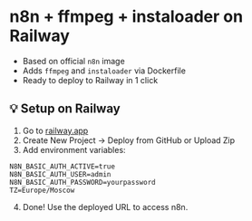 # n8n + ffmpeg + instaloader on Railway

- Based on official `n8n` image
- Adds `ffmpeg` and `instaloader` via Dockerfile
- Ready to deploy to Railway in 1 click

## 💡 Setup on Railway

1. Go to [railway.app](https://railway.app)
2. Create New Project → Deploy from GitHub or Upload Zip
3. Add environment variables:

```
N8N_BASIC_AUTH_ACTIVE=true
N8N_BASIC_AUTH_USER=admin
N8N_BASIC_AUTH_PASSWORD=yourpassword
TZ=Europe/Moscow
```

4. Done! Use the deployed URL to access n8n.
